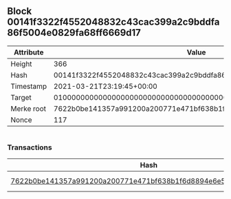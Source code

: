 ## Block 00141f3322f4552048832c43cac399a2c9bddfa86f5004e0829fa68ff6669d17

Attribute | Value
--- | ---
Height | 366
Hash | 00141f3322f4552048832c43cac399a2c9bddfa86f5004e0829fa68ff6669d17
Timestamp | 2021-03-21T23:19:45+00:00
Target | 0100000000000000000000000000000000000000000000000000000000000000
Merke root | 7622b0be141357a991200a200771e471bf638b1f6d8894e6e576737d57cd3466
Nonce | 117

```

```

### Transactions

Hash | Amount
--- | ---
[7622b0be141357a991200a200771e471bf638b1f6d8894e6e576737d57cd3466](7622b0be141357a991200a200771e471bf638b1f6d8894e6e576737d57cd3466.md) | 10.00000000 SKEPTI 
